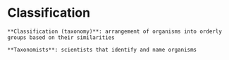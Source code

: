 # Classification
```ad-def
**Classification (taxonomy)**: arrangement of organisms into orderly groups based on their similarities

**Taxonomists**: scientists that identify and name organisms
```